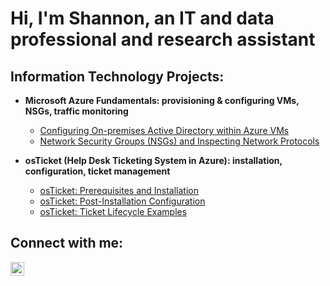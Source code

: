 <h1>Hi, I'm Shannon, an IT and data professional and research assistant

<h2>Information Technology Projects:</h2>

- <b>Microsoft Azure Fundamentals: provisioning & configuring VMs, NSGs, traffic monitoring</b>
  - [Configuring On-premises Active Directory within Azure VMs](https://github.com/lcccodes/configure-ad)
  - [Network Security Groups (NSGs) and Inspecting Network Protocols](https://github.com/lcccodes/azure-network-protocols)

- <b>osTicket (Help Desk Ticketing System in Azure): installation, configuration, ticket management</b>
  - [osTicket: Prerequisites and Installation](https://github.com/lcccodes/osticket-install)
  - [osTicket: Post-Installation Configuration](https://github.com/lcccodes/post-install-config)
  - [osTicket: Ticket Lifecycle Examples](https://github.com/lcccodes/ticket-lifecycle)


<h2>Connect with me:</h2>

[<img align="left" alt="Josh | LinkedIn" width="22px" src="https://cdn.jsdelivr.net/npm/simple-icons@v3/icons/linkedin.svg" />][linkedin]

[linkedin]: https://linkedin.com/

